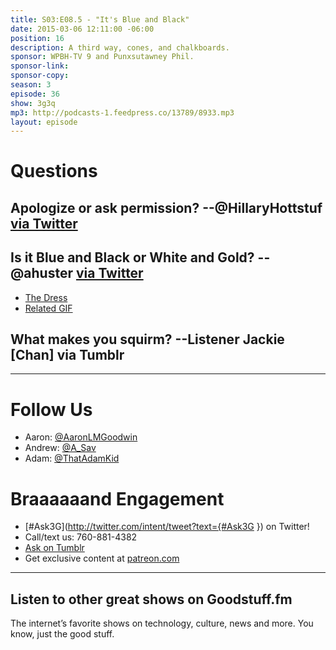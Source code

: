 ```yaml
---
title: S03:E08.5 - "It's Blue and Black"
date: 2015-03-06 12:11:00 -06:00
position: 16
description: A third way, cones, and chalkboards.
sponsor: WPBH-TV 9 and Punxsutawney Phil.
sponsor-link: 
sponsor-copy: 
season: 3
episode: 36
show: 3g3q
mp3: http://podcasts-1.feedpress.co/13789/8933.mp3
layout: episode
---
```


# Questions

## Apologize or ask permission? --@HillaryHottstuf [via Twitter](https://twitter.com/HillaryHottstuf/status/570035076173582336)

## Is it Blue and Black or White and Gold? --@ahuster [via Twitter](https://twitter.com/ahuster/status/571298184372363265)
- [The Dress](http://www.wired.com/2015/02/science-one-agrees-color-dress/)
- [Related GIF](http://i.imgur.com/qShH5re.gif)

## What makes you squirm? --Listener Jackie [Chan] via Tumblr

***

# Follow Us
* Aaron: [@AaronLMGoodwin](http://twitter.com/aaronlmgoodwin)
* Andrew: [@A_Sav](http://twitter.com/a_sav)
* Adam: [@ThatAdamKid](http://twitter.com/thatadamkid)

# Braaaaaand Engagement
* [#Ask3G](http://twitter.com/intent/tweet?text={#Ask3G }) on Twitter!
* Call/text us: 760-881-4382
* [Ask on Tumblr](http://3g3q.co/ask)
* Get exclusive content at [patreon.com](http://www.patreon.com/3g3q)

***

## Listen to other great shows on Goodstuff.fm
The internet’s favorite shows on technology, culture, news and more. You know, just the good stuff.
